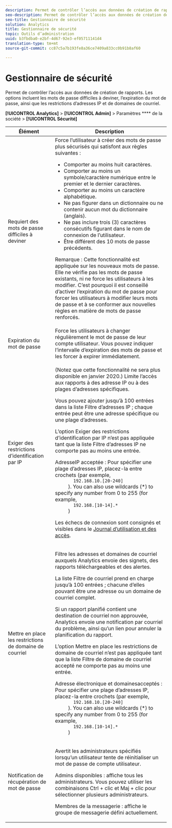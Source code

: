 ```yaml
---
description: Permet de contrôler l’accès aux données de création de rapports. Les options incluent les mots de passe difficiles à deviner, l’expiration du mot de passe, ainsi que les restrictions d’adresses IP et de domaines de courriel.
seo-description: Permet de contrôler l’accès aux données de création de rapports. Les options incluent les mots de passe difficiles à deviner, l’expiration du mot de passe, ainsi que les restrictions d’adresses IP et de domaines de courriel.
seo-title: Gestionnaire de sécurité
solution: Analytics
title: Gestionnaire de sécurité
topic: Outils d’administration
uuid: b3fbdba0-e2bf-4d67-92e3-ef05711141d4
translation-type: tm+mt
source-git-commit: cc87c5a7b193fe8a36ce7409a833cc0b91b8af60

---
```



# Gestionnaire de sécurité

Permet de contrôler l’accès aux données de création de rapports. Les options incluent les mots de passe difficiles à deviner, l’expiration du mot de passe, ainsi que les restrictions d’adresses IP et de domaines de courriel.

**[!UICONTROL Analytics]** &gt; **[!UICONTROL Admin]** &gt; Paramètres **** de la société &gt; **[!UICONTROL Sécurité]**

<table id="table_F1AD9DE5094A4FC2B9DA8D01198F944B"> 
 <thead> 
  <tr> 
   <th colname="col1" class="entry"> Élément </th> 
   <th colname="col2" class="entry"> Description </th> 
  </tr> 
 </thead>
 <tbody> 
  <tr> 
   <td colname="col1"> <span class="wintitle"> Requiert des mots de passe difficiles à deviner </span> </td> 
   <td colname="col2">Force l’utilisateur à créer des mots de passe plus sécurisés qui satisfont aux règles suivantes : 
    <ul id="ul_100CC57EB4374DAA87B2074BA8B46F26"> 
     <li id="li_4D9102C361044FADBC14402A8398F2F3">Comporter au moins huit caractères. </li> 
     <li id="li_AFE9568C14894E93BFDFDC84DCD2838D">Comporter au moins un symbole/caractère numérique entre le premier et le dernier caractères. </li> 
     <li id="li_ECA05BEF7BFD4430B09D4A953B41D2A6">Comporter au moins un caractère alphabétique. </li> 
     <li id="li_6928045588E94E28851BB15991C8D51E">Ne pas figurer dans un dictionnaire ou ne contenir aucun mot du dictionnaire (anglais). </li> 
     <li id="li_C3DD4608CA6F43E4B1E4FCFC6D116371">Ne pas inclure trois (3) caractères consécutifs figurant dans le nom de connexion de l’utilisateur. </li> 
     <li id="li_687838CA01B94EE29EF4C09F485C5537">Être différent des 10 mots de passe précédents. </li> 
    </ul> <p>Remarque : Cette fonctionnalité est appliquée sur les nouveaux mots de passe. Elle ne vérifie pas les mots de passe existants, ni ne force les utilisateurs à les modifier. C’est pourquoi il est conseillé d’activer l’expiration du mot de passe pour forcer les utilisateurs à modifier leurs mots de passe et à se conformer aux nouvelles règles en matière de mots de passe renforcés. </p> </td> 
  </tr> 
  <tr> 
   <td colname="col1"> <span class="wintitle"> Expiration du mot de passe</span> </td> 
   <td colname="col2"> Force les utilisateurs à changer régulièrement le mot de passe de leur compte utilisateur. Vous pouvez indiquer l’intervalle d’expiration des mots de passe et les forcer à expirer immédiatement. </td> 
  </tr> 
  <tr> 
   <td colname="col1"> <span class="wintitle"> Exiger des restrictions d’identification par IP</span> </td> 
   <td colname="col2"> <p>(Notez que cette fonctionnalité ne sera plus disponible en janvier 2020.) Limite l’accès aux rapports à des adresse IP ou à des plages d’adresses spécifiques. </p> <p>Vous pouvez ajouter jusqu’à 100 entrées dans la liste Filtre d’adresses IP ; chaque entrée peut être une adresse spécifique ou une plage d’adresses. </p> <p>  L’option <span class="wintitle">Exiger des restrictions d’identification par IP</span> n’est pas appliquée tant que la liste Filtre d’adresses IP ne comporte pas au moins une entrée. </p> <p> <span class="uicontrol"> Adresse</span>IP acceptée : Pour spécifier une plage d’adresses IP, placez-la entre crochets (par exemple, <code>
       192.168.10.[20-240]
     </code>). You can also use wildcards (*) to specify any number from 0 to 255 (for example, 
     <code>
       192.168.[10-14].*
     </code>) </p> <p>Les échecs de connexion sont consignés et visibles dans le <a href="../../admin/admin/logs.md#section_6FBAF92D9EA244809C45A78A2F0A7232" format="dita" scope="local">Journal d’utilisation et des accès</a>. </p> </td> 
  </tr> 
  <tr> 
   <td colname="col1"> <span class="wintitle"> Mettre en place les restrictions de domaine de courriel</span> </td> 
   <td colname="col2"> <p>Filtre les adresses et domaines de courriel auxquels Analytics envoie des signets, des rapports téléchargeables et des alertes. </p> <p>La liste Filtre de courriel prend en charge jusqu’à 100 entrées ; chacune d’elles pouvant être une adresse ou un domaine de courriel complet. </p> <p>Si un rapport planifié contient une destination de courriel non approuvée, Analytics envoie une notification par courriel du problème, ainsi qu’un lien pour annuler la planification du rapport. </p> <p>  L’option <span class="wintitle">Mettre en place les restrictions de domaine de courriel</span> n’est pas appliquée tant que la liste <span class="wintitle">Filtre de domaine de courriel accepté</span> ne comporte pas au moins une entrée. </p> <p> <span class="uicontrol"> Adresse électronique et domaines</span>acceptés : Pour spécifier une plage d’adresses IP, placez-la entre crochets (par exemple, <code>
       192.168.10.[20-240]
     </code>). You can also use wildcards (*) to specify any number from 0 to 255 (for example, 
     <code>
       192.168.[10-14].*
     </code>) </p> </td> 
  </tr> 
  <tr> 
   <td colname="col1"> <span class="wintitle"> Notification de récupération de mot de passe</span> </td> 
   <td colname="col2"> <p>Avertit les administrateurs spécifiés lorsqu’un utilisateur tente de réinitialiser un mot de passe de compte utilisateur. </p> <p> <span class="uicontrol"> Admins disponibles</span> : affiche tous les administrateurs. Vous pouvez utiliser les combinaisons Ctrl + clic et Maj + clic pour sélectionner plusieurs administrateurs. </p> <p> <span class="uicontrol">Membres de la messagerie</span> : affiche le groupe de messagerie défini actuellement.  </p> </td> 
  </tr> 
 </tbody> 
</table>

